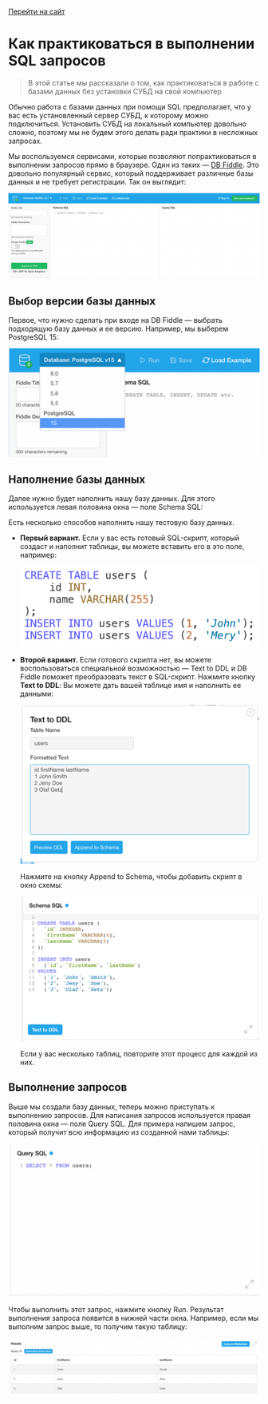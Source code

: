 [Перейти на сайт](https://ru.hexlet.io)

# Как практиковаться в выполнении SQL запросов

> В этой статье мы рассказали о том, как практиковаться в работе с базами данных без установки СУБД на свой компьютер

Обычно работа с базами данных при помощи SQL предполагает, что у вас есть установленный сервер СУБД, к которому можно подключиться. 
Установить СУБД на локальный компьютер довольно сложно, поэтому мы не будем этого делать ради практики в несложных запросах.

Мы воспользуемся сервисами, которые позволяют попрактиковаться в выполнении запросов прямо в браузере. Один из таких — [DB Fiddle](https://www.db-fiddle.com/). 
Это довольно популярный сервис, который поддерживает различные базы данных и не требует регистрации. Так он выглядит:

![](./assets/db-fiddle.png)

## Выбор версии базы данных

Первое, что нужно сделать при входе на DB Fiddle — выбрать подходящую базу данных и ее версию. Например, мы выберем PostgreSQL 15:

![](./assets/db-version.png)

## Наполнение базы данных

Далее нужно будет наполнить нашу базу данных. Для этого используется левая половина окна — поле Schema SQL:

Есть несколько способов наполнить нашу тестовую базу данных.

- **Первый вариант.** Если у вас есть готовый SQL-скрипт, который создаст и наполнит таблицы, вы можете вставить его в это поле, например:

  ![](./assets/sql-script.png)

- **Второй вариант.** Если готового скрипта нет, вы можете воспользоваться специальной возможностью — Text to DDL и
  DB Fiddle поможет преобразовать текст в SQL-скрипт. Нажмите кнопку **Text to DDL**:
  Вы можете дать вашей таблице имя и наполнить ее данными:

  ![](./assets/text-to-ddl.png)

  Нажмите на кнопку Append to Schema, чтобы добавить скрипт в окно схемы:

  ![](./assets/schema-sql.png)

  Если у вас несколько таблиц, повторите этот процесс для каждой из них.

## Выполнение запросов

Выше мы создали базу данных, теперь можно приступать к выполнению запросов. Для написания запросов используется правая половина окна — поле Query SQL. 
Для примера напишем запрос, который получит всю информацию из созданной нами таблицы:

![](./assets/query-sql.png)

Чтобы выполнить этот запрос, нажмите кнопку Run. Результат выполнения запроса появится в нижней части окна. 
Например, если мы выполним запрос выше, то получим такую таблицу:

![](./assets/table-result.png)
